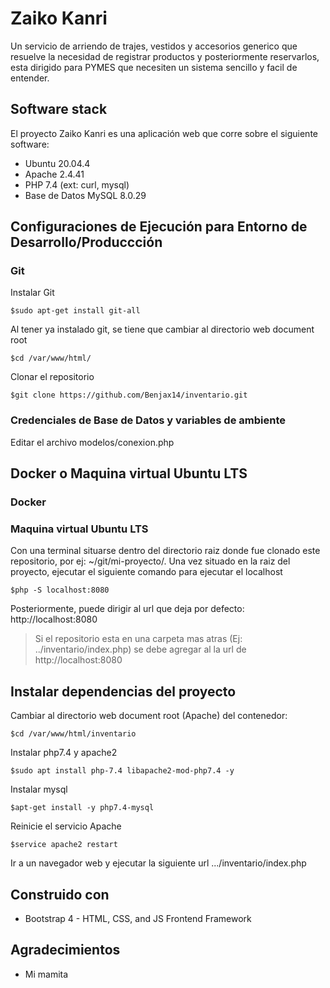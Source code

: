 # Zaiko Kanri

Un servicio de arriendo de trajes, vestidos y accesorios generico que resuelve la necesidad de registrar productos y posteriormente reservarlos, esta dirigido para PYMES que necesiten un sistema sencillo y facil de entender.

## Software stack
El proyecto Zaiko Kanri es una aplicación web que corre sobre el siguiente software:

- Ubuntu 20.04.4
- Apache 2.4.41
- PHP 7.4 (ext: curl, mysql)
- Base de Datos MySQL 8.0.29

## Configuraciones de Ejecución para Entorno de Desarrollo/Produccción

### Git

Instalar Git

`$sudo apt-get install git-all`

Al tener ya instalado git, se tiene que cambiar al directorio web document root

`$cd /var/www/html/`

Clonar el repositorio

`$git clone https://github.com/Benjax14/inventario.git`

### Credenciales de Base de Datos y variables de ambiente

Editar el archivo modelos/conexion.php

<?php

$db_host="url_host"; 
$db_user="usuario";
$db_pass="contraseña";
$db_name="nombre_basededatos";

$con = mysqli_connect($db_host, $db_user, $db_pass, $db_name);

?>

## Docker o Maquina virtual Ubuntu LTS

### Docker
### Maquina virtual Ubuntu LTS

Con una terminal situarse dentro del directorio raiz donde fue clonado este repositorio, por ej: ~/git/mi-proyecto/.
Una vez situado en la raiz del proyecto, ejecutar el siguiente comando para ejecutar el localhost

`$php -S localhost:8080`

Posteriormente, puede dirigir al url que deja por defecto: http://localhost:8080

> Si el repositorio esta en una carpeta mas atras (Ej: ../inventario/index.php) se debe agregar al la url de http://localhost:8080

## Instalar dependencias del proyecto
Cambiar al directorio web document root (Apache) del contenedor:

`$cd /var/www/html/inventario`

Instalar php7.4 y apache2

`$sudo apt install php-7.4 libapache2-mod-php7.4 -y`

Instalar mysql

`$apt-get install -y php7.4-mysql`

Reinicie el servicio Apache

`$service apache2 restart`

Ir a un navegador web y ejecutar la siguiente url .../inventario/index.php

## Construido con

- Bootstrap 4 - HTML, CSS, and JS Frontend Framework

## Agradecimientos

- Mi mamita
